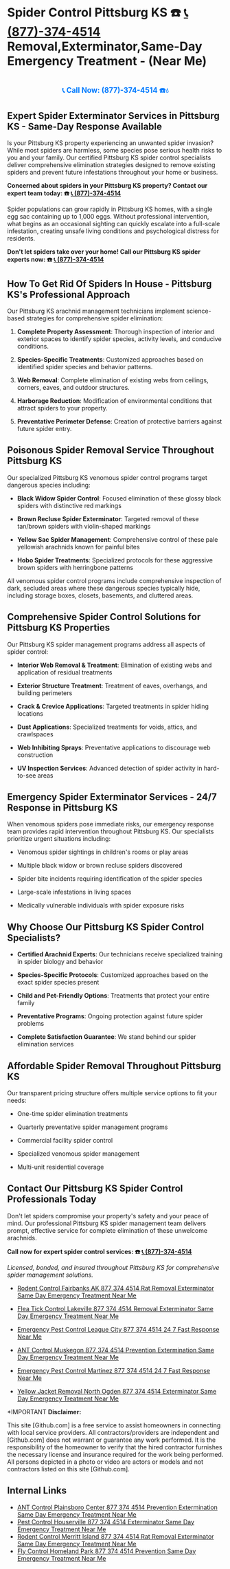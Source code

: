 # Spider Control Pittsburg KS ☎️ [📞 (877)-374-4514](https://pest-control-4514.netlify.app) Removal,Exterminator,Same-Day Emergency Treatment - (Near Me)
# 

<p align="center" style="font-size: 1.2em; font-weight: bold; margin: 20px 0;">
  <a href="https://pest-control-4514.netlify.app" target="_blank" style="color: #007BFF; text-decoration: none;">📞 Call Now: (877)-374-4514 ☎️💧</a>
</p>

## Expert Spider Exterminator Services in Pittsburg KS - Same-Day Response Available

Is your Pittsburg KS property experiencing an unwanted spider invasion? While most spiders are harmless, some species pose serious health risks to you and your family. Our certified Pittsburg KS spider control specialists deliver comprehensive elimination strategies designed to remove existing spiders and prevent future infestations throughout your home or business.

**Concerned about spiders in your Pittsburg KS property? Contact our expert team today: ☎️ [📞 (877)-374-4514](https://pest-control-4514.netlify.app)**

Spider populations can grow rapidly in Pittsburg KS homes, with a single egg sac containing up to 1,000 eggs. Without professional intervention, what begins as an occasional sighting can quickly escalate into a full-scale infestation, creating unsafe living conditions and psychological distress for residents.

**Don't let spiders take over your home! Call our Pittsburg KS spider experts now: ☎️ [📞 (877)-374-4514](https://pest-control-4514.netlify.app)**

## How To Get Rid Of Spiders In House - Pittsburg KS's Professional Approach

Our Pittsburg KS arachnid management technicians implement science-based strategies for comprehensive spider elimination:

1. **Complete Property Assessment**: Thorough inspection of interior and exterior spaces to identify spider species, activity levels, and conducive conditions.

2. **Species-Specific Treatments**: Customized approaches based on identified spider species and behavior patterns.

3. **Web Removal**: Complete elimination of existing webs from ceilings, corners, eaves, and outdoor structures.

4. **Harborage Reduction**: Modification of environmental conditions that attract spiders to your property.

5. **Preventative Perimeter Defense**: Creation of protective barriers against future spider entry.

## Poisonous Spider Removal Service Throughout Pittsburg KS

Our specialized Pittsburg KS venomous spider control programs target dangerous species including:

- **Black Widow Spider Control**: Focused elimination of these glossy black spiders with distinctive red markings

- **Brown Recluse Spider Exterminator**: Targeted removal of these tan/brown spiders with violin-shaped markings

- **Yellow Sac Spider Management**: Comprehensive control of these pale yellowish arachnids known for painful bites

- **Hobo Spider Treatments**: Specialized protocols for these aggressive brown spiders with herringbone patterns

All venomous spider control programs include comprehensive inspection of dark, secluded areas where these dangerous species typically hide, including storage boxes, closets, basements, and cluttered areas.

## Comprehensive Spider Control Solutions for Pittsburg KS Properties

Our Pittsburg KS spider management programs address all aspects of spider control:

- **Interior Web Removal & Treatment**: Elimination of existing webs and application of residual treatments

- **Exterior Structure Treatment**: Treatment of eaves, overhangs, and building perimeters

- **Crack & Crevice Applications**: Targeted treatments in spider hiding locations

- **Dust Applications**: Specialized treatments for voids, attics, and crawlspaces

- **Web Inhibiting Sprays**: Preventative applications to discourage web construction

- **UV Inspection Services**: Advanced detection of spider activity in hard-to-see areas

## Emergency Spider Exterminator Services - 24/7 Response in Pittsburg KS

When venomous spiders pose immediate risks, our emergency response team provides rapid intervention throughout Pittsburg KS. Our specialists prioritize urgent situations including:

- Venomous spider sightings in children's rooms or play areas

- Multiple black widow or brown recluse spiders discovered

- Spider bite incidents requiring identification of the spider species

- Large-scale infestations in living spaces

- Medically vulnerable individuals with spider exposure risks

## Why Choose Our Pittsburg KS Spider Control Specialists?

- **Certified Arachnid Experts**: Our technicians receive specialized training in spider biology and behavior

- **Species-Specific Protocols**: Customized approaches based on the exact spider species present

- **Child and Pet-Friendly Options**: Treatments that protect your entire family

- **Preventative Programs**: Ongoing protection against future spider problems

- **Complete Satisfaction Guarantee**: We stand behind our spider elimination services

## Affordable Spider Removal Throughout Pittsburg KS

Our transparent pricing structure offers multiple service options to fit your needs:

- One-time spider elimination treatments

- Quarterly preventative spider management programs

- Commercial facility spider control

- Specialized venomous spider management

- Multi-unit residential coverage

## Contact Our Pittsburg KS Spider Control Professionals Today

Don't let spiders compromise your property's safety and your peace of mind. Our professional Pittsburg KS spider management team delivers prompt, effective service for complete elimination of these unwelcome arachnids.

**Call now for expert spider control services: ☎️ [📞 (877)-374-4514](https://pest-control-4514.netlify.app)**

*Licensed, bonded, and insured throughout Pittsburg KS for comprehensive spider management solutions.*


- [Rodent Control Fairbanks AK 877 374 4514 Rat Removal Exterminator Same Day Emergency Treatment Near Me](https://github.com/allyoucaneatsushiin/pest-control/blob/main/Rodent-Control-Fairbanks-AK-877-374-4514-Rat-Removal-Exterminator-Same-Day-Emergency-Treatment-Near-Me.md)
- [Flea Tick Control Lakeville 877 374 4514 Removal Exterminator Same Day Emergency Treatment Near Me](https://github.com/allyoucaneatsushiin/pest-control/blob/main/Flea-Tick-Control-Lakeville-877-374-4514-Removal-Exterminator-Same-Day-Emergency-Treatment-Near-Me.md)
- [Emergency Pest Control League City 877 374 4514 24 7 Fast Response Near Me](https://github.com/allyoucaneatsushiin/pest-control/blob/main/Emergency-Pest-Control-League-City-877-374-4514-24-7-Fast-Response-Near-Me.md)


- [ANT Control Muskegon 877 374 4514 Prevention Extermination Same Day Emergency Treatment Near Me](https://github.com/allyoucaneatsushiin/pest-control/blob/main/ANT-Control-Muskegon-877-374-4514-Prevention-Extermination-Same-Day-Emergency-Treatment-Near-Me.md)
- [Emergency Pest Control Martinez 877 374 4514 24 7 Fast Response Near Me](https://github.com/allyoucaneatsushiin/pest-control/blob/main/Emergency-Pest-Control-Martinez-877-374-4514-24-7-Fast-Response-Near-Me.md)
- [Yellow Jacket Removal North Ogden 877 374 4514 Exterminator Same Day Emergency Treatment Near Me](https://github.com/allyoucaneatsushiin/pest-control/blob/main/Yellow-Jacket-Removal-North-Ogden-877-374-4514-Exterminator-Same-Day-Emergency-Treatment-Near-Me.md)


*IMPORTANT **Disclaimer:**  

This site [Github.com] is a free service to assist homeowners in connecting with local service providers. All contractors/providers are independent and [Github.com] does not warrant or guarantee any work performed. It is the responsibility of the homeowner to verify that the hired contractor furnishes the necessary license and insurance required for the work being performed. All persons depicted in a photo or video are actors or models and not contractors listed on this site [Github.com].


## Internal Links
- [ANT Control Plainsboro Center 877 374 4514 Prevention Extermination Same Day Emergency Treatment Near Me](https://github.com/allyoucaneatsushiin/pest-control/blob/main/ANT-Control-Plainsboro-Center-877-374-4514-Prevention-Extermination-Same-Day-Emergency-Treatment-Near-Me.md)
- [Pest Control Houserville 877 374 4514 Exterminator Same Day Emergency Treatment Near Me](https://github.com/allyoucaneatsushiin/pest-control/blob/main/Pest-Control-Houserville-877-374-4514-Exterminator-Same-Day-Emergency-Treatment-Near-Me.md)
- [Rodent Control Merritt Island 877 374 4514 Rat Removal Exterminator Same Day Emergency Treatment Near Me](https://github.com/allyoucaneatsushiin/pest-control/blob/main/Rodent-Control-Merritt-Island-877-374-4514-Rat-Removal-Exterminator-Same-Day-Emergency-Treatment-Near-Me.md)
- [Fly Control Homeland Park 877 374 4514 Prevention Same Day Emergency Treatment Near Me](https://github.com/allyoucaneatsushiin/pest-control/blob/main/Fly-Control-Homeland-Park-877-374-4514-Prevention-Same-Day-Emergency-Treatment-Near-Me.md)
